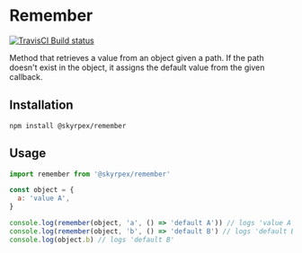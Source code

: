# Remember

[![TravisCI Build status](https://travis-ci.org/skyrpex/remember.svg?branch=master)](https://travis-ci.org/skyrpex/remember)

Method that retrieves a value from an object given a path. If the path doesn't exist in the object, it assigns the default value from the given callback.

## Installation

`npm install @skyrpex/remember`

## Usage

```js
import remember from '@skyrpex/remember'

const object = {
  a: 'value A',
}

console.log(remember(object, 'a', () => 'default A')) // logs 'value A'
console.log(remember(object, 'b', () => 'default B') // logs 'default B'
console.log(object.b) // logs 'default B'
```
